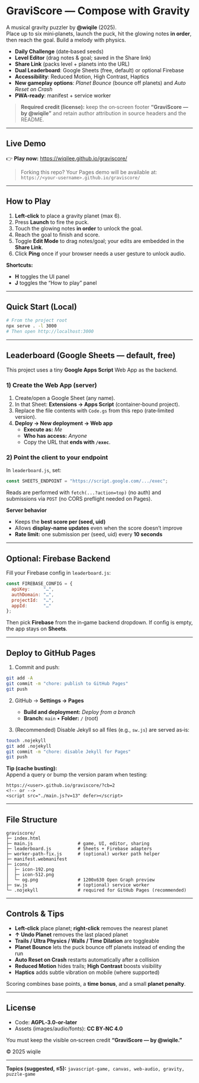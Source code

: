 # GraviScore — Compose with Gravity

A musical gravity puzzler by **@wiqile** (2025).  
Place up to six mini‑planets, launch the puck, hit the glowing notes **in order**, then reach the goal. Build a melody with physics.

- **Daily Challenge** (date‑based seeds)
- **Level Editor** (drag notes & goal; saved in the Share link)
- **Share Link** (packs level + planets into the URL)
- **Dual Leaderboard**: Google Sheets (free, default) or optional Firebase
- **Accessibility**: Reduced Motion, High Contrast, Haptics
- **New gameplay options**: *Planet Bounce* (bounce off planets) and *Auto Reset on Crash*
- **PWA‑ready**: manifest + service worker

> **Required credit (license):** keep the on‑screen footer **“GraviScore — by @wiqile”** and retain author attribution in source headers and the README.

---

## Live Demo

👉 **Play now:** https://wiqilee.github.io/graviscore/

> Forking this repo? Your Pages demo will be available at:  
> `https://<your-username>.github.io/graviscore/`

---

## How to Play

1) **Left‑click** to place a gravity planet (max 6).  
2) Press **Launch** to fire the puck.  
3) Touch the glowing notes **in order** to unlock the goal.  
4) Reach the goal to finish and score.  
5) Toggle **Edit Mode** to drag notes/goal; your edits are embedded in the **Share Link**.  
6) Click **Ping** once if your browser needs a user gesture to unlock audio.

**Shortcuts:**  
- **H** toggles the UI panel  
- **J** toggles the “How to play” panel

---

## Quick Start (Local)

```bash
# From the project root
npx serve . -l 3000
# Then open http://localhost:3000
```

---

## Leaderboard (Google Sheets — default, free)

This project uses a tiny **Google Apps Script** Web App as the backend.

### 1) Create the Web App (server)

1. Create/open a Google Sheet (any name).  
2. In that Sheet: **Extensions → Apps Script** (container‑bound project).  
3. Replace the file contents with `Code.gs` from this repo (rate‑limited version).  
4. **Deploy → New deployment → Web app**  
   - **Execute as:** *Me*  
   - **Who has access:** *Anyone*  
   - Copy the URL that **ends with `/exec`**.

### 2) Point the client to your endpoint

In `leaderboard.js`, set:

```js
const SHEETS_ENDPOINT = "https://script.google.com/.../exec";
```

Reads are performed with `fetch(...?action=top)` (no auth) and submissions via `POST` (no CORS preflight needed on Pages).

**Server behavior**

- Keeps the **best score per (seed, uid)**  
- Allows **display‑name updates** even when the score doesn’t improve  
- **Rate limit:** one submission per (seed, uid) every **10 seconds**

---

## Optional: Firebase Backend

Fill your Firebase config in `leaderboard.js`:

```js
const FIREBASE_CONFIG = {
  apiKey:     "…",
  authDomain: "…",
  projectId:  "…",
  appId:      "…"
};
```

Then pick **Firebase** from the in‑game backend dropdown. If config is empty, the app stays on **Sheets**.

---

## Deploy to GitHub Pages

1. Commit and push:

```bash
git add -A
git commit -m "chore: publish to GitHub Pages"
git push
```

2. GitHub → **Settings → Pages**  
   - **Build and deployment:** *Deploy from a branch*  
   - **Branch:** `main` • **Folder:** `/` (root)

3. (Recommended) Disable Jekyll so all files (e.g., `sw.js`) are served as‑is:

```bash
touch .nojekyll
git add .nojekyll
git commit -m "chore: disable Jekyll for Pages"
git push
```

**Tip (cache busting):**  
Append a query or bump the version param when testing:

```
https://<user>.github.io/graviscore/?cb=2
<!-- or -->
<script src="./main.js?v=13" defer></script>
```

---

## File Structure

```
graviscore/
├─ index.html
├─ main.js                 # game, UI, editor, sharing
├─ leaderboard.js          # Sheets + Firebase adapters
├─ worker-path-fix.js      # (optional) worker path helper
├─ manifest.webmanifest
├─ icons/
│  ├─ icon-192.png
│  ├─ icon-512.png
│  └─ og.png               # 1200x630 Open Graph preview
├─ sw.js                   # (optional) service worker
└─ .nojekyll               # required for GitHub Pages (recommended)
```

---

## Controls & Tips

- **Left‑click** place planet; **right‑click** removes the nearest planet  
- **↑ Undo Planet** removes the last placed planet  
- **Trails / Ultra Physics / Walls / Time Dilation** are toggleable  
- **Planet Bounce** lets the puck bounce off planets instead of ending the run  
- **Auto Reset on Crash** restarts automatically after a collision  
- **Reduced Motion** hides trails; **High Contrast** boosts visibility  
- **Haptics** adds subtle vibration on mobile (where supported)  

Scoring combines base points, a **time bonus**, and a small **planet penalty**.

---

## License

- Code: **AGPL‑3.0‑or‑later**  
- Assets (images/audio/fonts): **CC BY‑NC 4.0**

You must keep the visible on‑screen credit **“GraviScore — by @wiqile.”**

© 2025 wiqile

--- 

**Topics (suggested, ≤5):** `javascript-game, canvas, web-audio, gravity, puzzle-game`
